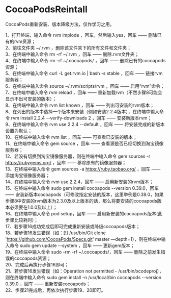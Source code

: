 # CocoaPodsReintall
CocoaPods重新安装、版本降级方法，仅作学习之用。

1、打开终端，输入命令 rvm implode ，回车，然后输入yes，回车 —— 删除已有的rvm资源；    
2、前往文件夹 ~/.rvm ，删除该文件夹下的所有文件和文件夹；    
3、在终端中输入命令 rm -rf ~/.rvm ，回车 —— 删除.rvm文件夹；    
4、在终端中输入命令 rm -rf ~/.cocoapods/ ，回车 —— 删除已有的cocoapods资源；    
5、在终端中输入命令 curl -L get.rvm.io | bash -s stable ，回车 —— 链接rvm服务器；    
6、在终端中输入命令 source ~/.rvm/scripts/rvm ，回车 —— 启用“rvm”命令；    
7、在终端中输入命令 rvm reload ，回车 —— 重新加载rvm（不然步骤8可能会显示不出可安装的版本）；    
8、在终端中输入命令 rvm list known ，回车 —— 列出可安装的rvm版本；    
8、在列出的版本中选择一个版本来安装（例如安装2.2.4版本），在终端中输入命令 rvm install 2.2.4 --verify-downloads 2 ，回车 —— 安装新版本rvm；    
9、在终端中输入命令 rvm use 2.2.4 --default ，回车 —— 将安装完成的新版本设置为默认；    
10、在终端中输入命令 rvm list ，回车 —— 可查看已安装的版本；    
11、在终端中输入命令 gem source ，回车 —— 查看源是否已经切换到淘宝镜像服务器；    
12、若没有切换到淘宝镜像服务器，则在终端中输入命令 gem sources -r https://rubygems.org/ ，回车 —— 移除原有的镜像服务器；    
13、在终端中输入命令 gem sources -a https://ruby.taobao.org/ ，回车 —— 添加淘宝镜像服务器；    
14、在终端中输入命令 rvm use 2.2.4，回车 —— 启用新安装的rvm版本；    
15、在终端中输入命令 sudo gem install cocoapods --version 0.39.0，回车 ——     安装新版本cocoapods（可修改指定安装的版本，这里举例是0.39.0，如果步骤8中安装的rvm版本为2.3.0及以上版本的话，那么将要安装的cocoapods版本必须要在1.0.0及以上）；    
16、在终端中输入命令 pod setup，回车 —— 启用新安装的cocoapods版本(此步骤比较耗时)；    
17、若步骤16成功完成后即可完成重新安装或降级cocoapods版本；    
18、若步骤16发生错误（如：[!] /usr/bin/Git clone 'https://github.com/CocoaPods/Specs.git' master —depth=1），则在终端中输入命令 sudo gem update --system ，回车 —— 更新gem版本；    
19、在终端中输入命令 sudo -rm -rf ~/.cocoapods/，回车 —— 删除之前发生错误的cocoapods资源；    
20、完成后再执行步骤16即可；    
21、若步骤16发生错误（如：Operation not permitted - /usr/bin/xcodeproj），则在终端中输入命令 sudo gem install -n /usr/local/bin cocoapods --version 0.39.0 ，回车 —— 重新安装cocoapods；    
22、步骤21完成后，再依次执行步骤19、20即可。    
